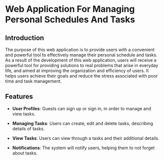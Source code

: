 # Web Application For Managing Personal Schedules And Tasks

## Introduction
The purpose of this web application is to provide users with a convenient and powerful tool to effectively manage their personal schedule and tasks. As a result of the development of this web application, users will receive a powerful tool for providing solutions to real problems that arise in everyday life, and aimed at improving the organization and efficiency of users. It helps users achieve their goals and reduce the stress associated with poor time and task management.

## Features
- **User Profiles**: Guests can sign up or sign in, in order to manage and view tasks.

- **Managing Tasks**: Users can create, edit and delete tasks, describing details of tasks.

- **View Tasks**: Users can view through a tasks and their additional details.

- **Notifications**: The system will notify users, helping them to not forget about tasks.